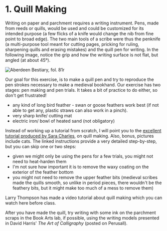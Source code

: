 # 1. Quill Making

Writing on paper and parchment requires a writing instrument. Pens, made from reeds or quills, would be used and could be customized for its intended purpose (a few flicks of a knife would change the nib from fine point to broad edge). The two main tools of a scribe were thus the penknife (a multi-purpose tool meant for cutting pages, pricking for ruling, sharpening quills and erasing mistakes) and the quill pen for writing. In the following image, notice the grip and how the writing surface is not flat, but angled (at about 45°).

![Aberdeen Bestiary, fol. 81r](https://53587841-files.gitbook.io/\~/files/v0/b/gitbook-x-prod.appspot.com/o/spaces%2F-MbHZlrdXau\_HDsILIyz%2Fuploads%2F5UzPY9mx3vLgYQJxFEXC%2FAberdeen%20Bestiary%20-%20fol%2081r.png?alt=media\&token=c793366d-2a88-476f-aea5-52d43ca3a85b)

Our goal for this exercise, is to make a quill pen and try to reproduce the pen strokes necessary to make a medieval bookhand. Our exercise has two stages: pen making and pen trials. It takes a bit of practice to do either, so don't get frustrated!

* any kind of long bird feather - swan or goose feathers work best (if not able to get any, plastic straws can also work in a pinch).
* very sharp knife/ cutting mat
* electric iron/ bowl of heated sand (not obligatory)

Instead of working up a tutorial from scratch, I will point you to the [excellent tutorial produced by Sara Charles](https://threadreaderapp.com/thread/1103968226835337217.html), on quill making. Also, bonus, pictures include cats. The linked instructions provide a very detailed step-by-step, but you can skip one or two steps:

* given we might only be using the pens for a few trials, you might not need to heat-harden them
* I'm not sure how important it is to remove the waxy coating on the exterior of the feather bottom
* you might not need to remove the upper feather bits (medieval scribes made the quills smooth, so unlike in period pieces, there wouldn't be the feathery bits, but it might make too much of a mess to remove them)

Larry Thompson has made a video tutorial about quill making which you can watch here before class.

After you have made the quill, try writing with some ink on the parchment scraps in the Book Arts lab, if possible, using the writing models presented in David Harris' _The Art of Calligraphy_ (posted on Perusall)_._
